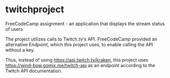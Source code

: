 # twitchproject
FreeCodeCamp assignment - an application that displays the stream status of users

The project utilizes calls to Twitch.tv's API. FreeCodeCamp provided an alternative Endpoint, which this project uses, to enable calling the API without a key.

Thus, instead of using https://api.twitch.tv/kraken, this project uses https://wind-bow.gomix.me/twitch-api as an endpoint according to the Twitch API documentation.
